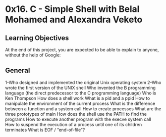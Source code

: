 # 0x16. C - Simple Shell with Belal Mohamed and Alexandra Veketo
## Learning Objectives
At the end of this project, you are expected to be able to explain to anyone, without the help of Google:

## General
1-Who designed and implemented the original Unix operating system
2-Who wrote the first version of the UNIX shell
Who invented the B programming language (the direct predecessor to the C programming language)
Who is Ken Thompson
How does a shell work
What is a pid and a ppid
How to manipulate the environment of the current process
What is the difference between a function and a system call
How to create processes
What are the three prototypes of main
How does the shell use the PATH to find the programs
How to execute another program with the execve system call
How to suspend the execution of a process until one of its children terminates
What is EOF / “end-of-file”?
